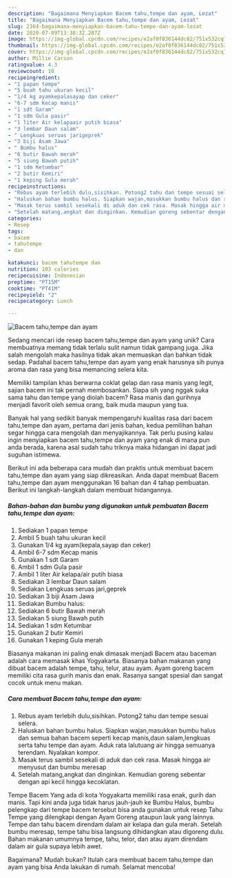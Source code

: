 ```yaml
---
description: "Bagaimana Menyiapkan Bacem tahu,tempe dan ayam, Lezat"
title: "Bagaimana Menyiapkan Bacem tahu,tempe dan ayam, Lezat"
slug: 2164-bagaimana-menyiapkan-bacem-tahu-tempe-dan-ayam-lezat
date: 2020-07-09T13:38:32.287Z
image: https://img-global.cpcdn.com/recipes/e2af0f836144dc82/751x532cq70/bacem-tahutempe-dan-ayam-foto-resep-utama.jpg
thumbnail: https://img-global.cpcdn.com/recipes/e2af0f836144dc82/751x532cq70/bacem-tahutempe-dan-ayam-foto-resep-utama.jpg
cover: https://img-global.cpcdn.com/recipes/e2af0f836144dc82/751x532cq70/bacem-tahutempe-dan-ayam-foto-resep-utama.jpg
author: Millie Carson
ratingvalue: 4.3
reviewcount: 10
recipeingredient:
- "1 papan tempe"
- "5 buah tahu ukuran kecil"
- "1/4 kg ayamkepalasayap dan ceker"
- "6-7 sdm Kecap manis"
- "1 sdt Garam"
- "1 sdm Gula pasir"
- "1 liter Air kelapaair putih biasa"
- "3 lembar Daun salam"
- " Lengkuas seruas jarigeprek"
- "3 biji Asam Jawa"
- " Bumbu halus"
- "6 butir Bawah merah"
- "5 siung Bawah putih"
- "1 sdm Ketumbar"
- "2 butir Kemiri"
- "1 keping Gula merah"
recipeinstructions:
- "Rebus ayam terlebih dulu,sisihkan. Potong2 tahu dan tempe sesuai selera."
- "Haluskan bahan bumbu halus. Siapkan wajan,masukkan bumbu halus dan semua bahan bacem seperti kecap manis,daun salam,lengkuas serta tahu tempe dan ayam. Aduk rata lalutuang air hingga semuanya terendam. Nyalakan kompor."
- "Masak terus sambil sesekali di aduk dan cek rasa. Masak hingga air menyusut dan bumbu meresap"
- "Setelah matang,angkat dan dinginkan. Kemudian goreng sebentar dengan api kecil hingga kecoklatan."
categories:
- Resep
tags:
- bacem
- tahutempe
- dan

katakunci: bacem tahutempe dan 
nutrition: 103 calories
recipecuisine: Indonesian
preptime: "PT15M"
cooktime: "PT41M"
recipeyield: "2"
recipecategory: Lunch

---
```



![Bacem tahu,tempe dan ayam](https://img-global.cpcdn.com/recipes/e2af0f836144dc82/751x532cq70/bacem-tahutempe-dan-ayam-foto-resep-utama.jpg)

Sedang mencari ide resep bacem tahu,tempe dan ayam yang unik? Cara membuatnya memang tidak terlalu sulit namun tidak gampang juga. Jika salah mengolah maka hasilnya tidak akan memuaskan dan bahkan tidak sedap. Padahal bacem tahu,tempe dan ayam yang enak harusnya sih punya aroma dan rasa yang bisa memancing selera kita.

Memiliki tampilan khas berwarna coklat gelap dan rasa manis yang legit, sajian bacem ini tak pernah membosankan. Siapa sih yang nggak suka sama tahu dan tempe yang diolah bacem? Rasa manis dan gurihnya menjadi favorit oleh semua orang, baik muda maupun yang tua.

Banyak hal yang sedikit banyak mempengaruhi kualitas rasa dari bacem tahu,tempe dan ayam, pertama dari jenis bahan, kedua pemilihan bahan segar hingga cara mengolah dan menyajikannya. Tak perlu pusing kalau ingin menyiapkan bacem tahu,tempe dan ayam yang enak di mana pun anda berada, karena asal sudah tahu triknya maka hidangan ini dapat jadi suguhan istimewa.


Berikut ini ada beberapa cara mudah dan praktis untuk membuat bacem tahu,tempe dan ayam yang siap dikreasikan. Anda dapat membuat Bacem tahu,tempe dan ayam menggunakan 16 bahan dan 4 tahap pembuatan. Berikut ini langkah-langkah dalam membuat hidangannya.

<!--inarticleads1-->

##### Bahan-bahan dan bumbu yang digunakan untuk pembuatan Bacem tahu,tempe dan ayam:

1. Sediakan 1 papan tempe
1. Ambil 5 buah tahu ukuran kecil
1. Gunakan 1/4 kg ayam(kepala,sayap dan ceker)
1. Ambil 6-7 sdm Kecap manis
1. Gunakan 1 sdt Garam
1. Ambil 1 sdm Gula pasir
1. Ambil 1 liter Air kelapa/air putih biasa
1. Sediakan 3 lembar Daun salam
1. Sediakan  Lengkuas seruas jari,geprek
1. Sediakan 3 biji Asam Jawa
1. Sediakan  Bumbu halus:
1. Sediakan 6 butir Bawah merah
1. Sediakan 5 siung Bawah putih
1. Sediakan 1 sdm Ketumbar
1. Gunakan 2 butir Kemiri
1. Gunakan 1 keping Gula merah


Biasanya makanan ini paling enak dimasak menjadi Bacem atau baceman adalah cara memasak khas Yogyakarta. Biasanya bahan makanan yang dibuat bacem adalah tempe, tahu, telur, atau ayam. Ayam goreng bacem memiliki cita rasa gurih manis dan enak. Rasanya sangat spesial dan sangat cocok untuk menu makan. 

<!--inarticleads2-->

##### Cara membuat Bacem tahu,tempe dan ayam:

1. Rebus ayam terlebih dulu,sisihkan. Potong2 tahu dan tempe sesuai selera.
1. Haluskan bahan bumbu halus. Siapkan wajan,masukkan bumbu halus dan semua bahan bacem seperti kecap manis,daun salam,lengkuas serta tahu tempe dan ayam. Aduk rata lalutuang air hingga semuanya terendam. Nyalakan kompor.
1. Masak terus sambil sesekali di aduk dan cek rasa. Masak hingga air menyusut dan bumbu meresap
1. Setelah matang,angkat dan dinginkan. Kemudian goreng sebentar dengan api kecil hingga kecoklatan.


Tempe Bacem Yang ada di kota Yogyakarta memiliki rasa enak, gurih dan manis. Tapi kini anda juga tidak harus jauh-jauh ke Bumbu Halus, bumbu pelengkap dari tempe bacem tersebut bisa anda gunakan untuk resep Tahu Tempe yang dilengkapi dengan Ayam Goreng ataupun lauk yang lainnya. Tempe dan tahu bacem direndam dalam air kelapa dan gula merah. Setelah bumbu meresap, tempe tahu bisa langsung dihidangkan atau digoreng dulu. Bahan makanan umumnya tempe, tahu, telor, dan atau ayam direndam dalam air gula supaya lebih awet. 

Bagaimana? Mudah bukan? Itulah cara membuat bacem tahu,tempe dan ayam yang bisa Anda lakukan di rumah. Selamat mencoba!

